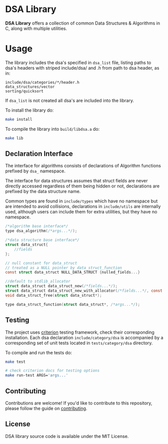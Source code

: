 # DSA Library

**DSA Library** offers a collection of common Data Structures & Algorithms
in C, along with multiple utilities.

# Usage

The library includes the dsa's specified in `dsa_list` file, listing paths to
dsa's headers with striped include/dsa/ and .h from path to dsa header, as in:
```
include/dsa/categories/*/header.h
data_structures/vector
sorting/quicksort
```
If `dsa_list` is not created all dsa's are included into the library.

To install the library do:
```bash
make install
```

To compile the library into `build/libdsa.a` do:
```bash
make lib
```

## Declaration Interface

The interface for algorithms consists of declarations of Algorithm functions
prefixed by `dsa_` namespace.

The interface for data structures assumes that struct fields are never directly
accessed regardless of them being hidden or not, declarations are prefixed by
the data structure name.

Common types are found in `include/types` which have no namespace but are
intended to avoid collisions, declarations in `include/utils` are internally
used, although users can include them for extra utilities, but they have no
namespace.

```c
/*algorithm base interface*/
type dsa_algorithm(/*args...*/);

/*data structure base interface*/
struct data_struct{
    //fields
};

// null constant for data_struct
// treated as a NULL pointer by data_struct_function
const struct data_struct NULL_DATA_STRUCT {nulled_fields...}

//default to stdlib_allocator
struct data_struct data_struct_new(/*fields...*/);
struct data_struct data_struct_new_with_allocator(/*fields...*/, const struct* allocator);
void data_struct_free(struct data_struct*);

type data_struct_function(struct data_struct*, /*args...*/);
```

## Testing

The project uses [criterion](https://github.com/Snaipe/Criterion) testing
framework, check their corresponding installation. Each dsa declaration
`include/category/dsa` is accompanied by a corresponding set of unit tests
located in `tests/category/dsa` directory.

To compile and run the tests do:
```bash
make test

# check criterion docs for testing options
make run-test ARGS='args...'
```

## Contributing

Contributions are welcome! If you'd like to contribute to this repository,
please follow the guide on [contributing](CONTRIBUTING.md).

## License

DSA library source code is available under the MIT License.
